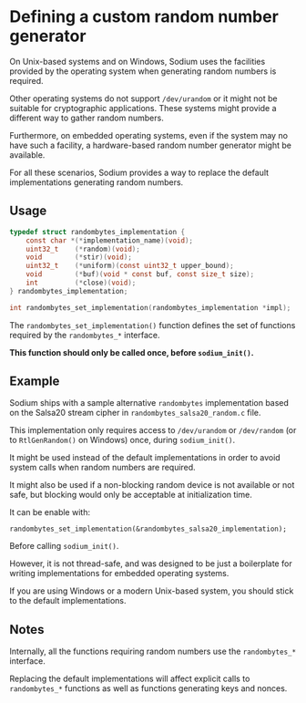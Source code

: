 # Defining a custom random number generator

On Unix-based systems and on Windows, Sodium uses the facilities provided by the operating system when generating random numbers is required.

Other operating systems do not support `/dev/urandom` or it might not be suitable for cryptographic applications. These systems might provide a different way to gather random numbers.

Furthermore, on embedded operating systems, even if the system may no have such a facility, a hardware-based random number generator might be available.

For all these scenarios, Sodium provides a way to replace the default implementations generating random numbers.

## Usage

```c
typedef struct randombytes_implementation {
    const char *(*implementation_name)(void);
    uint32_t    (*random)(void);
    void        (*stir)(void);
    uint32_t    (*uniform)(const uint32_t upper_bound);
    void        (*buf)(void * const buf, const size_t size);
    int         (*close)(void);
} randombytes_implementation;

int randombytes_set_implementation(randombytes_implementation *impl);
```

The `randombytes_set_implementation()` function defines the set of functions required by the `randombytes_*` interface.

**This function should only be called once, before `sodium_init()`.**

## Example

Sodium ships with a sample alternative `randombytes` implementation based on the Salsa20 stream cipher in `randombytes_salsa20_random.c` file.

This implementation only requires access to `/dev/urandom` or `/dev/random` (or to `RtlGenRandom()` on Windows) once, during `sodium_init()`.

It might be used instead of the default implementations in order to avoid system calls when random numbers are required.

It might also be used if a non-blocking random device is not available or not safe, but blocking would only be acceptable at initialization time.

It can be enable with:

```
randombytes_set_implementation(&randombytes_salsa20_implementation);
```

Before calling `sodium_init()`.

However, it is not thread-safe, and was designed to be just a boilerplate for writing implementations for embedded operating systems.

If you are using Windows or a modern Unix-based system, you should stick to the default implementations.

## Notes

Internally, all the functions requiring random numbers use the `randombytes_*` interface.

Replacing the default implementations will affect explicit calls to `randombytes_*` functions as well as functions generating keys and nonces.
